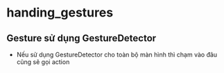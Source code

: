 # handing_gestures

## Gesture sử dụng GestureDetector

- Nếu sử dụng GestureDetector cho toàn bộ màn hình thì chạm vào đâu cũng sẽ gọi action